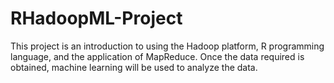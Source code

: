 # RHadoopML-Project

This project is an introduction to using the Hadoop platform, R programming language, and the application of MapReduce. Once the data required is obtained, machine learning will be used to analyze the data. 
